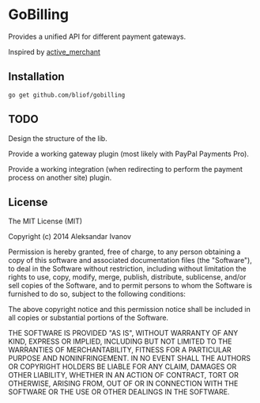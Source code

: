 # GoBilling

Provides a unified API for different payment gateways.

Inspired by [active_merchant](https://github.com/Shopify/active_merchant)

## Installation

    go get github.com/bliof/gobilling

## TODO

Design the structure of the lib.

Provide a working gateway plugin (most likely with PayPal Payments Pro).

Provide a working integration (when redirecting to perform the payment process on another site) plugin.

## License

The MIT License (MIT)

Copyright (c) 2014 Aleksandar Ivanov

Permission is hereby granted, free of charge, to any person obtaining a copy of
this software and associated documentation files (the "Software"), to deal in
the Software without restriction, including without limitation the rights to
use, copy, modify, merge, publish, distribute, sublicense, and/or sell copies of
the Software, and to permit persons to whom the Software is furnished to do so,
subject to the following conditions:

The above copyright notice and this permission notice shall be included in all
copies or substantial portions of the Software.

THE SOFTWARE IS PROVIDED "AS IS", WITHOUT WARRANTY OF ANY KIND, EXPRESS OR
IMPLIED, INCLUDING BUT NOT LIMITED TO THE WARRANTIES OF MERCHANTABILITY, FITNESS
FOR A PARTICULAR PURPOSE AND NONINFRINGEMENT. IN NO EVENT SHALL THE AUTHORS OR
COPYRIGHT HOLDERS BE LIABLE FOR ANY CLAIM, DAMAGES OR OTHER LIABILITY, WHETHER
IN AN ACTION OF CONTRACT, TORT OR OTHERWISE, ARISING FROM, OUT OF OR IN
CONNECTION WITH THE SOFTWARE OR THE USE OR OTHER DEALINGS IN THE SOFTWARE.
